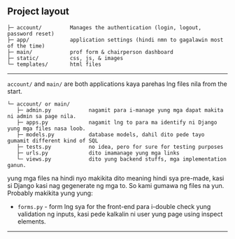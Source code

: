Project layout
--------------

    ├─ account/         Manages the authentication (login, logout, password reset)
    ├─ app/             application settings (hindi nmn to gagalawin most of the time)
    ├─ main/            prof form & chairperson dashboard
    ├─ static/          css, js, & images
    └─ templates/       html files
----

`account/` and `main/` are both applications kaya parehas lng files nila from the start.

    └─ account/ or main/
       ├─ admin.py            nagamit para i-manage yung mga dapat makita ni admin sa page nila.
       ├─ apps.py             nagamit lng to para ma identify ni Django yung mga files nasa loob.
       ├─ models.py           database models, dahil dito pede tayo gumamit different kind of SQL
       ├─ tests.py            no idea, pero for sure for testing purposes
       ├─ urls.py             dito imamanage yung mga links
       └─ views.py            dito yung backend stuffs, mga implementation ganun.

yung mga files na hindi nyo makikita dito meaning hindi sya pre-made, kasi si Django kasi nag gegenerate ng mga to. So kami gumawa ng files na yun. Probably makikita yung yung:
- `forms.py` - form lng sya for the front-end para i-double check yung validation ng inputs, kasi pede kalkalin ni user yung page using inspect elements.

----
